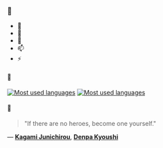 ### 👋

- 🔭
- 🌱
- 💬
- 📫
- ⚡

#### 🧏

[![Most used languages](https://github-readme-stats-aynah.vercel.app/api/top-langs/?username=aynh&theme=solarized-dark&langs_count=6&layout=compact&hide_title=true)](https://github.com/anuraghazra/github-readme-stats#gh-dark-mode-only)
[![Most used languages](https://github-readme-stats-aynah.vercel.app/api/top-langs/?username=aynh&theme=solarized-light&langs_count=6&layout=compact&hide_title=true)](https://github.com/anuraghazra/github-readme-stats#gh-light-mode-only)

#### 💬

> "If there are no heroes, become one yourself."

&mdash; [**Kagami Junichirou**](https://myanimelist.net/character.php?q=Kagami%20Junichirou&cat=character), [**Denpa Kyoushi**](https://myanimelist.net/search/all?q=Denpa%20Kyoushi&cat=all)
